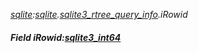 _[sqlite](../../modules/sqlite/sqlite-module.md):[sqlite](../../modules/sqlite/sqlite-module.md).[sqlite3\_rtree\_query\_info](../../modules/sqlite/sqlite-sqlite3_rtree_query_info.md).iRowid_
##### Field iRowid:[sqlite3_int64](../../modules/sqlite/sqlite-sqlite3_int64.md)
